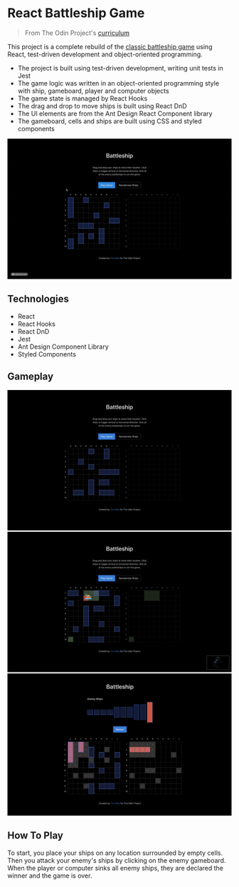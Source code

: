 # React Battleship Game

> From The Odin Project's [curriculum](https://www.theodinproject.com/courses/javascript/lessons/battleship)

This project is a complete rebuild of the [classic battleship game](http://en.battleship-game.org/) using React, test-driven development and object-oriented programming.

- The project is built using test-driven development, writing unit tests in Jest
- The game logic was written in an object-oriented programming style with ship, gameboard, player and computer objects
- The game state is managed by React Hooks
- The drag and drop to move ships is built using React DnD
- The UI elements are from the Ant Design React Component library
- The gameboard, cells and ships are built using CSS and styled components

[![battleship preview](./battleship-screenshot.gif)](https://timkellytk.github.io/project-battleship/)

## Technologies

- React
- React Hooks
- React DnD
- Jest
- Ant Design Component Library
- Styled Components

## Gameplay

[![battleship preview](./gameplay1.png)](https://timkellytk.github.io/project-battleship/)
[![battleship preview](./gameplay2.png)](https://timkellytk.github.io/project-battleship/)
[![battleship preview](./gameplay3.png)](https://timkellytk.github.io/project-battleship/)

## How To Play

To start, you place your ships on any location surrounded by empty cells. Then you attack your enemy's ships by clicking on the enemy gameboard. When the player or computer sinks all enemy ships, they are declared the winner and the game is over.
